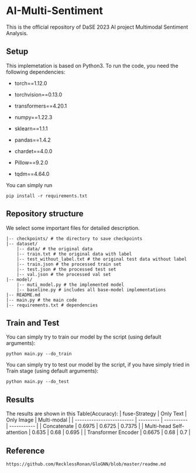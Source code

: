 # AI-Multi-Sentiment
This is the official repository of DaSE 2023 AI project Multimodal Sentiment Analysis.

## Setup
This implemetation is based on Python3. To run the code, you need the following dependencies:

- torch==1.12.0

- torchvision==0.13.0

- transformers==4.20.1

- numpy==1.22.3

- sklearn==1.1.1

- pandas==1.4.2

- chardet==4.0.0

- Pillow==9.2.0

- tqdm==4.64.0

You can simply run
```shell
pip install -r requirements.txt
```

## Repository structure

We select some important files for detailed description.
```
|-- checkpoints/ # the directory to save checkpoints
|-- dataset/
    |-- data/ # the original data
    |-- train.txt # the original data with label
    |-- test_without_label.txt # the original test data without label
    |-- train.json # the processed train set
    |-- test.json # the processed test set
    |-- val.json # the processed val set
|-- model/
    |-- muti_model.py # the implemented model
    |-- baseline.py # includes all base-model implementations
|-- README.md
|-- main.py # the main code
|-- requirements.txt # dependencies
```
## Train and Test
You can simply try to train our model by the script (using default arguments):
```shell
python main.py --do_train
```
You can simply try to test our model by the script, if you have simply tried in Train stage (using default arguments):
```shell
python main.py --do_test
```
## Results
The results are shown in this Table(Accuracy):
| fuse-Strategy             | Only Text | Only Image | Multi-modal |
| ------------------------- | --------- | ---------- | ----------- |
| Concatenate               | 0.6975    | 0.6725     | 0.7375      |
| Multi-head Self-attention | 0.635     | 0.68       | 0.695       |
| Transformer Encoder       | 0.6675    | 0.68       | 0.7         |

## Reference

`https://github.com/RecklessRonan/GloGNN/blob/master/readme.md`
